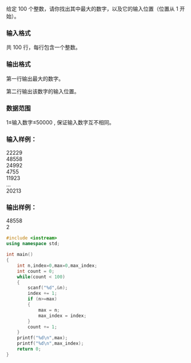 给定 100
 个整数，请你找出其中最大的数字，以及它的输入位置（位置从 1
 开始）。

### 输入格式
共 100
 行，每行包含一个整数。

### 输出格式
第一行输出最大的数字。

第二行输出该数字的输入位置。

### 数据范围
1≤输入数字≤50000
,
保证输入数字互不相同。

### 输入样例：
22229  
48558  
24992  
4755  
11923  
...  
20213  
### 输出样例：
48558  
2  
```c++
#include <iostream>
using namespace std;

int main()
{
    int n,index=0,max=0,max_index;
    int count = 0;
    while(count < 100)
    {
        scanf("%d",&n);
        index += 1;
        if (n>=max)
        {
            max = n;
            max_index = index;
        }
        count += 1;
    }
    printf("%d\n",max);
    printf("%d\n",max_index);
    return 0;
}
```
